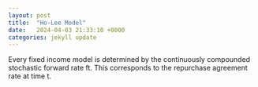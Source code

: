 ```yaml
---
layout: post
title:  "Ho-Lee Model"
date:   2024-04-03 21:33:10 +0000
categories: jekyll update
---
```

Every fixed income model is determined by the continuously compounded stochastic forward rate ft. This corresponds to the repurchase agreement rate at time t. 
